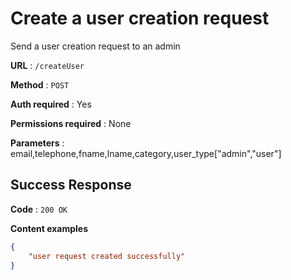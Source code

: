 # Create a user creation request

Send a user creation request to an admin

**URL** : `/createUser`

**Method** : `POST`

**Auth required** : Yes

**Permissions required** : None

**Parameters** : email,telephone,fname,lname,category,user_type["admin","user"]

## Success Response

**Code** : `200 OK`

**Content examples**


```json
{
    "user request created successfully"
}
```
